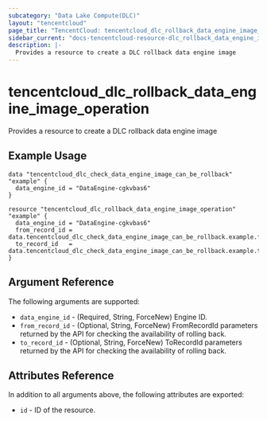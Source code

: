```yaml
---
subcategory: "Data Lake Compute(DLC)"
layout: "tencentcloud"
page_title: "TencentCloud: tencentcloud_dlc_rollback_data_engine_image_operation"
sidebar_current: "docs-tencentcloud-resource-dlc_rollback_data_engine_image_operation"
description: |-
  Provides a resource to create a DLC rollback data engine image
---
```


# tencentcloud_dlc_rollback_data_engine_image_operation

Provides a resource to create a DLC rollback data engine image

## Example Usage

```hcl
data "tencentcloud_dlc_check_data_engine_image_can_be_rollback" "example" {
  data_engine_id = "DataEngine-cgkvbas6"
}

resource "tencentcloud_dlc_rollback_data_engine_image_operation" "example" {
  data_engine_id = "DataEngine-cgkvbas6"
  from_record_id = data.tencentcloud_dlc_check_data_engine_image_can_be_rollback.example.from_record_id
  to_record_id   = data.tencentcloud_dlc_check_data_engine_image_can_be_rollback.example.to_record_id
}
```

## Argument Reference

The following arguments are supported:

* `data_engine_id` - (Required, String, ForceNew) Engine ID.
* `from_record_id` - (Optional, String, ForceNew) FromRecordId parameters returned by the API for checking the availability of rolling back.
* `to_record_id` - (Optional, String, ForceNew) ToRecordId parameters returned by the API for checking the availability of rolling back.

## Attributes Reference

In addition to all arguments above, the following attributes are exported:

* `id` - ID of the resource.




